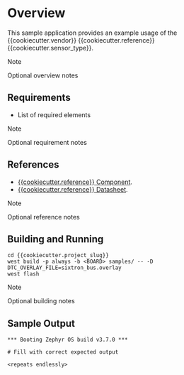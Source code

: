# Overview

This sample application provides an example usage of the {{cookiecutter.vendor}} {{cookiecutter.reference}} {{cookiecutter.sensor_type}}.

> [!NOTE]
>
> Optional overview notes

## Requirements

- List of required elements

> [!NOTE]
>
> Optional requirement notes

## References

- [{{cookiecutter.reference}} Component]().
- [{{cookiecutter.reference}} Datasheet]().

> [!NOTE]
>
> Optional reference notes

## Building and Running

```shell
cd {{cookiecutter.project_slug}}
west build -p always -b <BOARD> samples/ -- -D DTC_OVERLAY_FILE=sixtron_bus.overlay
west flash
```

> [!NOTE]
>
> Optional building notes

## Sample Output

```shell
*** Booting Zephyr OS build v3.7.0 ***

# Fill with correct expected output

<repeats endlessly>
```
